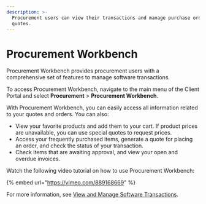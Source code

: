 ```yaml
---
description: >-
  Procurement users can view their transactions and manage purchase orders and
  quotes.
---
```


# Procurement Workbench

Procurement Workbench provides procurement users with a comprehensive set of features to manage software transactions.&#x20;

To access Procurement Workbench, navigate to the main menu of the Client Portal and select **Procurement** > **Procurement Workbench**.

With Procurement Workbench, you can easily access all information related to your quotes and orders. You can also:

* View your favorite products and add them to your cart. If product prices are unavailable, you can use special quotes to request prices.
* Access your frequently purchased items, generate a quote for placing an order, and check the status of your transaction.
* Check items that are awaiting approval, and view your open and overdue invoices.

Watch the following video tutorial on how to use Procurement Workbench:

{% embed url="https://vimeo.com/889168669" %}

For more information, see [View and Manage Software Transactions](view-and-manage-software-transactions.md).
